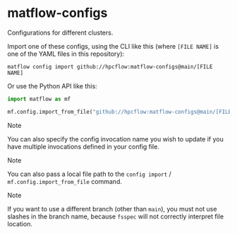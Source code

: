 # matflow-configs
Configurations for different clusters.

Import one of these configs, using the CLI like this (where `[FILE NAME]` is one of the YAML files in this repository):

```console
matflow config import github://hpcflow:matflow-configs@main/[FILE NAME]
```

Or use the Python API like this:

```python
import matflow as mf

mf.config.import_from_file("github://hpcflow:matflow-configs@main/[FILE NAME]")
```

> [!NOTE]
> You can also specify the config invocation name you wish to update if you have multiple invocations defined in your config file.

> [!NOTE]
> You can also pass a local file path to the `config import` / `mf.config.import_from_file` command.

> [!NOTE]
> If you want to use a different branch (other than `main`), you must not use slashes in the branch name, because `fsspec` will not correctly interpret file location. 
